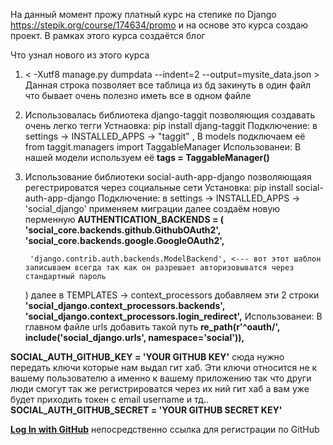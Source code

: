 На данный момент прожу платный курс на степике по Django https://stepik.org/course/174634/promo и на основе это курса создаю проект. В рамках этого курса создаётся блог 


Что узнал нового из этого курса 
1) < -Xutf8 manage.py dumpdata --indent=2 --output=mysite_data.json > 
Данная строка позволяет все таблица из бд закинуть в один файл что бывает очень полезно иметь все в одном файле


2) Использовалась библиотека django-taggit позволяющия создавать очень легко тегги 
Устнаовка:   pip install djang-taggit
Подключение: в settings -> INSTALLED_APPS -> "taggit" ,  В models подключаем её from taggit.managers import TaggableManager
Использованеи: В нашей модели используем её **tags = TaggableManager()**



3) Использование библиотеки social-auth-app-django позволяющаяя регестрироватся через социальные сети
Установка: pip install social-auth-app-django
Подключение: в settings -> INSTALLED_APPS -> 'social_django' применяем миграции далее создаём новую перменную **AUTHENTICATION_BACKENDS = (**
        **'social_core.backends.github.GithubOAuth2',**
        **'social_core.backends.google.GoogleOAuth2',**

        'django.contrib.auth.backends.ModelBackend', <--- вот этот шаблон записываем всегда так как он разрешает авторизовыватся через стандартный пароль 
    ) 
    далее в TEMPLATES -> context_processors добавляем эти 2 строки
                **'social_django.context_processors.backends',**
                **'social_django.context_processors.login_redirect',**
Использованеи: В главном файле urls добавить такой путь **re_path(r'^oauth/', include('social_django.urls', namespace='social')),**
 
**SOCIAL_AUTH_GITHUB_KEY = 'YOUR GITHUB KEY'** сюда нужно передать ключи которые нам выдал гит хаб. Эти ключи относится не к вашему пользователю а именно к вашему приложению так что други люди смогут так же регистрироватся через их ний гит хаб а вам уже будет приходить токен с email username и тд..
**SOCIAL_AUTH_GITHUB_SECRET = 'YOUR GITHUB SECRET KEY'**

**<a href="{% url 'social:begin' 'github' %}">Log In with GitHub</a>** непосредственно ссылка для регистрации по GitHub 
